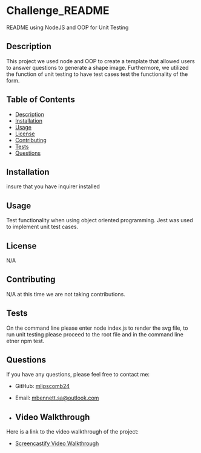 # Challenge_README
README using NodeJS and OOP for Unit Testing
## Description

This project we used node and OOP to create a template that allowed users to answer questions to generate a shape image. Furthermore, we utilized the function of unit testing to have test cases test the functionality of the form. 

## Table of Contents

- [Description](#description)
- [Installation](#installation)
- [Usage](#usage)
- [License](#license)
- [Contributing](#contributing)
- [Tests](#tests)
- [Questions](#questions)

## Installation

insure that you have inquirer installed

## Usage

Test functionality when using object oriented programming. Jest was used to implement unit test cases. 

## License

N/A

## Contributing

N/A at this time we are not taking contributions.

## Tests

On the command line please enter node index.js to render the svg file, to run unit testing please proceed to the root file and in the command line etner npm test. 

## Questions

If you have any questions, please feel free to contact me:

- GitHub: [mlipscomb24](https://github.com/mlipscomb24)
- Email: [mbennett.sa@outlook.com](mailto:mbennett.sa@outlook.com)

- ## Video Walkthrough
Here is a link to the video walkthrough of the project:
- [Screencastify Video Walkthrough](https://app.screencastify.com/v3/watch/RQsKI7bTWXT417RqO1mA)

